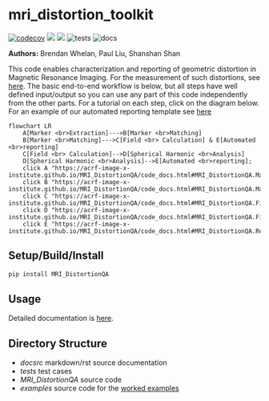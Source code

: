 # mri_distortion_toolkit  
[![codecov](https://codecov.io/gh/ACRF-Image-X-Institute/MRI_DistortionQA/branch/main/graph/badge.svg?token=3MCT7S6KVK)](https://codecov.io/gh/ACRF-Image-X-Institute/MRI_DistortionQA) ![](docsrc/__resources/interrogate.svg) ![](https://github.com/ACRF-Image-X-Institute/MRI_DistortionQA/blob/main/.github/workflows/run_tests.yml/coverage.svg) ![tests](https://github.com/ACRF-Image-X-Institute/MRI_DistortionQA/actions/workflows/run_tests.yml/badge.svg) ![docs](https://github.com/ACRF-Image-X-Institute/MRI_DistortionQA/actions/workflows/build_docs.yml/badge.svg)

**Authors:** Brendan Whelan, Paul Liu, Shanshan Shan

This code enables characterization and reporting of geometric distortion in Magnetic Resonance Imaging. For the measurement of such distortions, see [here](https://github.com/ACRF-Image-X-Institute/MRI_DistortionPhantom). The basic end-to-end workflow is below, but all steps have well defined input/output so you can use any part of this code independently from the other parts. For a tutorial on each step, click on the diagram below. For an example of our automated reporting template see [here](https://acrf-image-x-institute.github.io/MRI_DistortionQA/_static/MR_QA_report_20_05_2022.html)

```mermaid
flowchart LR
    A[Marker <br>Extraction]--->B[Marker <br>Matching]
    B[Marker <br>Matching]--->C[Field <br> Calculation] & E[Automated <br>reporting]
    C[Field <br> Calculation]-->D[Spherical Harmonic <br>Analysis]
    D[Spherical Harmonic <br>Analysis]-->E[Automated <br>reporting];
    click A "https://acrf-image-x-institute.github.io/MRI_DistortionQA/code_docs.html#MRI_DistortionQA.MarkerAnalysis.MarkerVolume"
    click B "https://acrf-image-x-institute.github.io/MRI_DistortionQA/code_docs.html#MRI_DistortionQA.MarkerAnalysis.MatchedMarkerVolumes"
    click C "https://acrf-image-x-institute.github.io/MRI_DistortionQA/code_docs.html#MRI_DistortionQA.FieldCalculation.ConvertMatchedMarkersToBz"
    click D "https://acrf-image-x-institute.github.io/MRI_DistortionQA/code_docs.html#MRI_DistortionQA.FieldAnalysis.SphericalHarmonicFit"
    click E "https://acrf-image-x-institute.github.io/MRI_DistortionQA/code_docs.html#MRI_DistortionQA.Reports.MRI_QA_Reporter"
```

## Setup/Build/Install

```bash
pip install MRI_DistortionQA
```


## Usage

Detailed documentation is [here](https://acrf-image-x-institute.github.io/MRI_DistortionQA/).

## Directory Structure

- *docsrc* markdown/rst source documentation
- *tests* test cases
- *MRI_DistortionQA* source code
- *examples* source code for the [worked examples](https://acrf-image-x-institute.github.io/MRI_DistortionQA/examples.html)
